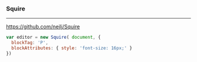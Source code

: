 ### Squire
---
https://github.com/neilj/Squire

```js
var editor = new Squire( document, {
  blockTag: 'P',
  blockAttributes: { style: 'font-size: 16px;' }
})
```

```
```

```
```


